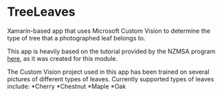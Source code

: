 # TreeLeaves
Xamarin-based app that uses Microsoft Custom Vision to determine the type of tree that a photographed leaf belongs to.

This app is heavily based on the tutorial provided by the NZMSA program [here](https://github.com/NZMSA/2017-Phase-1-Module-2), as it was created for this module.

The Custom Vision project used in this app has been trained on several pictures of different types of leaves. Currently supported types of leaves include:
*Cherry
*Chestnut
*Maple
*Oak
